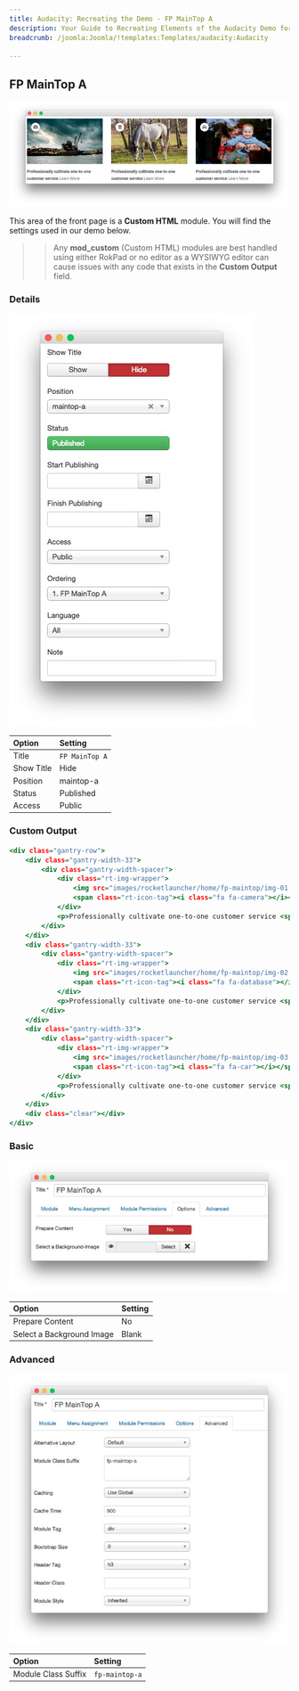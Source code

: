 ```yaml
---
title: Audacity: Recreating the Demo - FP MainTop A  
description: Your Guide to Recreating Elements of the Audacity Demo for Joomla
breadcrumb: /joomla:Joomla/!templates:Templates/audacity:Audacity

---
```


FP MainTop A
-----

![](assets/demo_7.jpeg)

This area of the front page is a **Custom HTML** module. You will find the settings used in our demo below.

>> Any **mod_custom** (Custom HTML) modules are best handled using either RokPad or no editor as a WYSIWYG editor can cause issues with any code that exists in the **Custom Output** field.

### Details

![](assets/demo_7a.jpeg)

| Option     | Setting        |
| :--------- | :-----------   |
| Title      | `FP MainTop A` |
| Show Title | Hide           |
| Position   | maintop-a      |
| Status     | Published      |
| Access     | Public         |

### Custom Output

~~~ .html
<div class="gantry-row">
    <div class="gantry-width-33">
        <div class="gantry-width-spacer">
            <div class="rt-img-wrapper">
                <img src="images/rocketlauncher/home/fp-maintop/img-01.jpg" alt="image" />
                <span class="rt-icon-tag"><i class="fa fa-camera"></i></span>
            </div>
            <p>Professionally cultivate one-to-one customer service <span><a class="learnmore" href="#">Learn More</a></span></p>
        </div>
    </div>
    <div class="gantry-width-33">
        <div class="gantry-width-spacer">
            <div class="rt-img-wrapper">
                <img src="images/rocketlauncher/home/fp-maintop/img-02.jpg" alt="image" />
                <span class="rt-icon-tag"><i class="fa fa-database"></i></span>
            </div>
            <p>Professionally cultivate one-to-one customer service <span><a class="learnmore" href="#">Learn More</a></span></p>
        </div>
    </div>
    <div class="gantry-width-33">
        <div class="gantry-width-spacer">
            <div class="rt-img-wrapper">
                <img src="images/rocketlauncher/home/fp-maintop/img-03.jpg" alt="image" />
                <span class="rt-icon-tag"><i class="fa fa-car"></i></span>
            </div>
            <p>Professionally cultivate one-to-one customer service <span><a class="learnmore" href="#">Learn More</a></span></p>
        </div>
    </div>      
    <div class="clear"></div>
</div>
~~~

### Basic

![](assets/demo_7b.jpeg)

| Option                    | Setting |
| :------------------------ | :------ |
| Prepare Content           | No      |
| Select a Background Image | Blank   |

### Advanced

![](assets/demo_7c.jpeg)

| Option              | Setting                            |
| :------------------ | :--------------------------------- |
| Module Class Suffix | `fp-maintop-a`                     |

